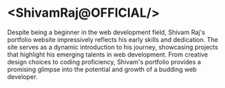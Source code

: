 # <ShivamRaj@OFFICIAL/>
Despite being a beginner in the web development field, Shivam Raj's portfolio website impressively reflects his early skills and dedication. The site serves as a dynamic introduction to his journey, showcasing projects that highlight his emerging talents in web development. From creative design choices to coding proficiency, Shivam's portfolio provides a promising glimpse into the potential and growth of a budding web developer.
